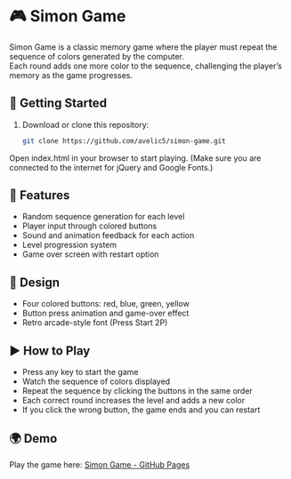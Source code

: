 # 🎮 Simon Game

Simon Game is a classic memory game where the player must repeat the sequence of colors generated by the computer.  
Each round adds one more color to the sequence, challenging the player’s memory as the game progresses.

## 🚀 Getting Started

1. Download or clone this repository:
   ```bash
   git clone https://github.com/avelic5/simon-game.git
Open index.html in your browser to start playing.
(Make sure you are connected to the internet for jQuery and Google Fonts.)

## 🎵 Features
- Random sequence generation for each level
- Player input through colored buttons
- Sound and animation feedback for each action
- Level progression system
- Game over screen with restart option

## 🎨 Design
- Four colored buttons: red, blue, green, yellow
- Button press animation and game-over effect
- Retro arcade-style font (Press Start 2P)


## ▶️ How to Play

- Press any key to start the game  
- Watch the sequence of colors displayed  
- Repeat the sequence by clicking the buttons in the same order  
- Each correct round increases the level and adds a new color  
- If you click the wrong button, the game ends and you can restart  


## 🌍 Demo
Play the game here: [Simon Game - GitHub Pages](https://avelic5.github.io/Simon-Game/)
